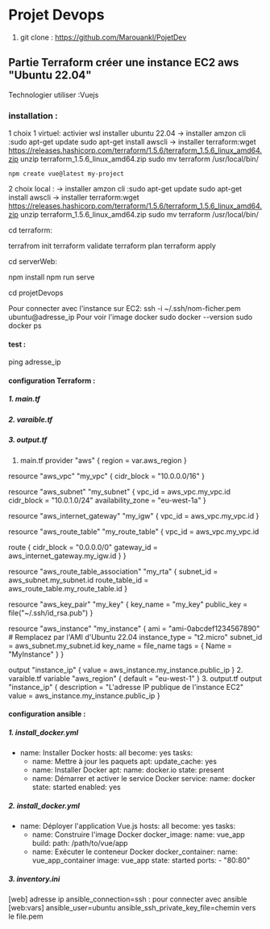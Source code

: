 # Projet Devops

1. git clone : https://github.com/Marouankl/PojetDev

## Partie Terraform créer une instance EC2 aws "Ubuntu 22.04" 

Technologier utiliser :Vuejs

### installation :
1 choix 1 virtuel:
activier wsl 
installer ubuntu 22.04
    -> installer amzon cli :sudo apt-get update
                            sudo apt-get install awscli
    -> installer terraform:wget https://releases.hashicorp.com/terraform/1.5.6/terraform_1.5.6_linux_amd64.zip
                        unzip terraform_1.5.6_linux_amd64.zip
                        sudo mv terraform /usr/local/bin/
      
    npm create vue@latest my-project
2 choix local :
    -> installer amzon cli :sudo apt-get update
                            sudo apt-get install awscli
    -> installer terraform:wget https://releases.hashicorp.com/terraform/1.5.6/terraform_1.5.6_linux_amd64.zip
                        unzip terraform_1.5.6_linux_amd64.zip
                        sudo mv terraform /usr/local/bin/

cd terraform:

 terrafrom init
 terraform validate
 terraform plan
 terraform apply 

cd serverWeb:

npm install 
npm run serve

cd projetDevops

Pour connecter avec l'instance sur EC2:
ssh -i ~/.ssh/nom-ficher.pem ubuntu@adresse_ip
Pour voir l'image docker
sudo docker --version
sudo docker ps 

#### test :

ping adresse_ip 


#### configuration Terraform : 

##### 1. main.tf 
##### 2. varaible.tf 
##### 3. output.tf

1. main.tf 
 provider "aws" {
  region = var.aws_region
}

resource "aws_vpc" "my_vpc" {
  cidr_block = "10.0.0.0/16"
}

resource "aws_subnet" "my_subnet" {
  vpc_id     = aws_vpc.my_vpc.id
  cidr_block  = "10.0.1.0/24"
  availability_zone = "eu-west-1a"
}

resource "aws_internet_gateway" "my_igw" {
  vpc_id = aws_vpc.my_vpc.id
}

resource "aws_route_table" "my_route_table" {
  vpc_id = aws_vpc.my_vpc.id

  route {
    cidr_block = "0.0.0.0/0"
    gateway_id = aws_internet_gateway.my_igw.id
  }
}

resource "aws_route_table_association" "my_rta" {
  subnet_id      = aws_subnet.my_subnet.id
  route_table_id = aws_route_table.my_route_table.id
}

resource "aws_key_pair" "my_key" {
  key_name   = "my_key"
  public_key = file("~/.ssh/id_rsa.pub")
}

resource "aws_instance" "my_instance" {
  ami           = "ami-0abcdef1234567890" # Remplacez par l'AMI d'Ubuntu 22.04
  instance_type = "t2.micro"
  subnet_id     = aws_subnet.my_subnet.id
  key_name       = file_name
  tags = {
    Name = "MyInstance"
  }
}

output "instance_ip" {
  value = aws_instance.my_instance.public_ip
}
2. varaible.tf 
 variable "aws_region" {
  default = "eu-west-1"
}
3. output.tf
 output "instance_ip" {
  description = "L'adresse IP publique de l'instance EC2"
  value       = aws_instance.my_instance.public_ip
}

 

####  configuration ansible : 
##### 1. install_docker.yml
- name: Installer Docker
  hosts: all
  become: yes
  tasks:
    - name: Mettre à jour les paquets
      apt:
        update_cache: yes
    - name: Installer Docker
      apt:
        name: docker.io
        state: present
    - name: Démarrer et activer le service Docker
      service:
        name: docker
        state: started
        enabled: yes

##### 2. install_docker.yml

- name: Déployer l'application Vue.js
  hosts: all
  become: yes
  tasks:
    - name: Construire l'image Docker
      docker_image:
        name: vue_app
        build:
          path: /path/to/vue/app
    - name: Exécuter le conteneur Docker
      docker_container:
        name: vue_app_container
        image: vue_app
        state: started
        ports:
          - "80:80"
#####  3. inventory.ini
[web]
adresse ip ansible_connection=ssh : pour connecter avec ansible
[web:vars]
ansible_user=ubuntu
ansible_ssh_private_key_file=chemin vers le file.pem




